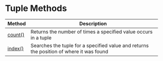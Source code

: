 # Tuple Methods

| **Method**                                                      | **Description**                                                                         |
| --------------------------------------------------------------- | --------------------------------------------------------------------------------------- |
| [count()](https://www.w3schools.com/python/ref_tuple_count.asp) | Returns the number of times a specified value occurs in a tuple                         |
| [index()](https://www.w3schools.com/python/ref_tuple_index.asp) | Searches the tuple for a specified value and returns the position of where it was found |

